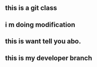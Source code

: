 ## this is a git class ##
## i m  doing modification
## this is want tell you abo. ##
## this is my developer branch ##